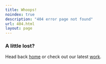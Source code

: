 ```yaml
---
title: Whoops! 
noindex: true
description: "404 error page not found"
url: 404.html
layout: page
---
```


### A little lost?

Head back [home](/) or check out our latest [work](/chronicles/).
